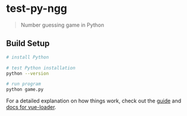 # test-py-ngg

> Number guessing game in Python

## Build Setup

``` bash
# install Python

# test Python installation
python --version

# run program
python game.py
```

For a detailed explanation on how things work, check out the [guide](http://vuejs-templates.github.io/webpack/) and [docs for vue-loader](http://vuejs.github.io/vue-loader).
